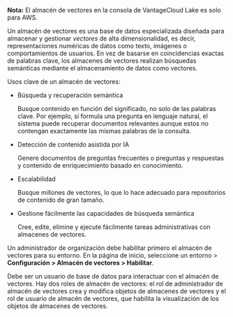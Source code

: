 **Nota:** El almacén de vectores en la consola de VantageCloud Lake es solo para AWS.

Un almacén de vectores es una base de datos especializada diseñada para almacenar y gestionar *vectores* de alta dimensionalidad, es decir, representaciones numéricas de datos como texto, imágenes o comportamientos de usuarios. En vez de basarse en coincidencias exactas de palabras clave, los almacenes de vectores realizan búsquedas semánticas mediante el almacenamiento de datos como vectores.

Usos clave de un almacén de vectores:

-   Búsqueda y recuperación semántica

    Busque contenido en función del significado, no solo de las palabras clave. Por ejemplo, si formula una pregunta en lenguaje natural, el sistema puede recuperar documentos relevantes aunque estos no contengan exactamente las mismas palabras de la consulta.


-   Detección de contenido asistida por IA

    Genere documentos de preguntas frecuentes o preguntas y respuestas y contenido de enriquecimiento basado en conocimiento.


-   Escalabilidad

    Busque millones de vectores, lo que lo hace adecuado para repositorios de contenido de gran tamaño.


-   Gestione fácilmente las capacidades de búsqueda semántica

    Cree, edite, elimine y ejecute fácilmente tareas administrativas con almacenes de vectores.


Un administrador de organización debe habilitar primero el almacén de vectores para su entorno. En la página de inicio, seleccione un entorno > **Configuración > Almacén de vectores > Habilitar**.

Debe ser un usuario de base de datos para interactuar con el almacén de vectores. Hay dos roles de almacén de vectores: el rol de administrador de almacén de vectores crea y modifica objetos de almacenes de vectores y el rol de usuario de almacén de vectores, que habilita la visualización de los objetos de almacenes de vectores.

